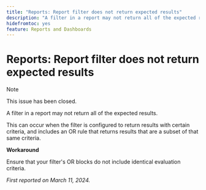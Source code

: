 ```yaml
---
title: "Reports: Report filter does not return expected results"
description: "A filter in a report may not return all of the expected results. A workaround is available."
hidefromtoc: yes
feature: Reports and Dashboards
---
```


# Reports: Report filter does not return expected results

>[!NOTE]
>
>This issue has been closed.

A filter in a report may not return all of the expected results. 

This can occur when the filter is configured to return results with certain criteria, and includes an OR rule that returns results that are a subset of that same criteria. 

**Workaround**

Ensure that your filter's OR blocks do not include identical evaluation criteria.

_First reported on March 11, 2024._
